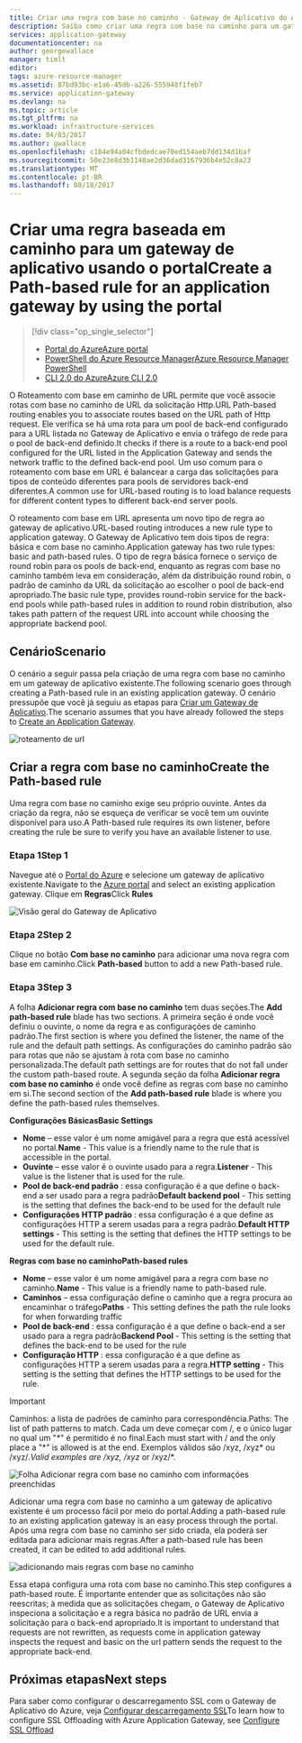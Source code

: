 ```yaml
---
title: Criar uma regra com base no caminho - Gateway de Aplicativo do Azure - Portal do Azure | Microsoft Docs
description: Saiba como criar uma regra com base no caminho para um gateway de aplicativo usando o portal
services: application-gateway
documentationcenter: na
author: georgewallace
manager: timlt
editor: 
tags: azure-resource-manager
ms.assetid: 87bd93bc-e1a6-45db-a226-555948f1feb7
ms.service: application-gateway
ms.devlang: na
ms.topic: article
ms.tgt_pltfrm: na
ms.workload: infrastructure-services
ms.date: 04/03/2017
ms.author: gwallace
ms.openlocfilehash: c184e94a04cfbdedcae70ed154aeb7dd134d1baf
ms.sourcegitcommit: 50e23e8d3b1148ae2d36dad3167936b4e52c8a23
ms.translationtype: MT
ms.contentlocale: pt-BR
ms.lasthandoff: 08/18/2017
---
```

# <a name="create-a-path-based-rule-for-an-application-gateway-by-using-the-portal"></a><span data-ttu-id="01b65-103">Criar uma regra baseada em caminho para um gateway de aplicativo usando o portal</span><span class="sxs-lookup"><span data-stu-id="01b65-103">Create a Path-based rule for an application gateway by using the portal</span></span>

> [!div class="op_single_selector"]
> * [<span data-ttu-id="01b65-104">Portal do Azure</span><span class="sxs-lookup"><span data-stu-id="01b65-104">Azure portal</span></span>](application-gateway-create-url-route-portal.md)
> * [<span data-ttu-id="01b65-105">PowerShell do Azure Resource Manager</span><span class="sxs-lookup"><span data-stu-id="01b65-105">Azure Resource Manager PowerShell</span></span>](application-gateway-create-url-route-arm-ps.md)
> * [<span data-ttu-id="01b65-106">CLI 2.0 do Azure</span><span class="sxs-lookup"><span data-stu-id="01b65-106">Azure CLI 2.0</span></span>](application-gateway-create-url-route-cli.md)

<span data-ttu-id="01b65-107">O Roteamento com base em caminho de URL permite que você associe rotas com base no caminho de URL da solicitação Http.</span><span class="sxs-lookup"><span data-stu-id="01b65-107">URL Path-based routing enables you to associate routes based on the URL path of Http request.</span></span> <span data-ttu-id="01b65-108">Ele verifica se há uma rota para um pool de back-end configurado para a URL listada no Gateway de Aplicativo e envia o tráfego de rede para o pool de back-end definido.</span><span class="sxs-lookup"><span data-stu-id="01b65-108">It checks if there is a route to a back-end pool configured for the URL listed in the Application Gateway and sends the network traffic to the defined back-end pool.</span></span> <span data-ttu-id="01b65-109">Um uso comum para o roteamento com base em URL é balancear a carga das solicitações para tipos de conteúdo diferentes para pools de servidores back-end diferentes.</span><span class="sxs-lookup"><span data-stu-id="01b65-109">A common use for URL-based routing is to load balance requests for different content types to different back-end server pools.</span></span>

<span data-ttu-id="01b65-110">O roteamento com base em URL apresenta um novo tipo de regra ao gateway de aplicativo.</span><span class="sxs-lookup"><span data-stu-id="01b65-110">URL-based routing introduces a new rule type to application gateway.</span></span> <span data-ttu-id="01b65-111">O Gateway de Aplicativo tem dois tipos de regra: básica e com base no caminho.</span><span class="sxs-lookup"><span data-stu-id="01b65-111">Application gateway has two rule types: basic and path-based rules.</span></span> <span data-ttu-id="01b65-112">O tipo de regra básica fornece o serviço de round robin para os pools de back-end, enquanto as regras com base no caminho também leva em consideração, além da distribuição round robin, o padrão de caminho da URL da solicitação ao escolher o pool de back-end apropriado.</span><span class="sxs-lookup"><span data-stu-id="01b65-112">The basic rule type, provides round-robin service for the back-end pools while path-based rules in addition to round robin distribution, also takes path pattern of the request URL into account while choosing the appropriate backend pool.</span></span>

## <a name="scenario"></a><span data-ttu-id="01b65-113">Cenário</span><span class="sxs-lookup"><span data-stu-id="01b65-113">Scenario</span></span>

<span data-ttu-id="01b65-114">O cenário a seguir passa pela criação de uma regra com base no caminho em um gateway de aplicativo existente.</span><span class="sxs-lookup"><span data-stu-id="01b65-114">The following scenario goes through creating a Path-based rule in an existing application gateway.</span></span>
<span data-ttu-id="01b65-115">O cenário pressupõe que você já seguiu as etapas para [Criar um Gateway de Aplicativo](application-gateway-create-gateway-portal.md).</span><span class="sxs-lookup"><span data-stu-id="01b65-115">The scenario assumes that you have already followed the steps to [Create an Application Gateway](application-gateway-create-gateway-portal.md).</span></span>

![roteamento de url][scenario]

## <span data-ttu-id="01b65-117"><a name="createrule"></a>Criar a regra com base no caminho</span><span class="sxs-lookup"><span data-stu-id="01b65-117"><a name="createrule"></a>Create the Path-based rule</span></span>

<span data-ttu-id="01b65-118">Uma regra com base no caminho exige seu próprio ouvinte. Antes da criação da regra, não se esqueça de verificar se você tem um ouvinte disponível para uso.</span><span class="sxs-lookup"><span data-stu-id="01b65-118">A Path-based rule requires its own listener, before creating the rule be sure to verify you have an available listener to use.</span></span>

### <a name="step-1"></a><span data-ttu-id="01b65-119">Etapa 1</span><span class="sxs-lookup"><span data-stu-id="01b65-119">Step 1</span></span>

<span data-ttu-id="01b65-120">Navegue até o [Portal do Azure](http://portal.azure.com) e selecione um gateway de aplicativo existente.</span><span class="sxs-lookup"><span data-stu-id="01b65-120">Navigate to the [Azure portal](http://portal.azure.com) and select an existing application gateway.</span></span> <span data-ttu-id="01b65-121">Clique em **Regras**</span><span class="sxs-lookup"><span data-stu-id="01b65-121">Click **Rules**</span></span>

![Visão geral do Gateway de Aplicativo][1]

### <a name="step-2"></a><span data-ttu-id="01b65-123">Etapa 2</span><span class="sxs-lookup"><span data-stu-id="01b65-123">Step 2</span></span>

<span data-ttu-id="01b65-124">Clique no botão **Com base no caminho** para adicionar uma nova regra com base em caminho.</span><span class="sxs-lookup"><span data-stu-id="01b65-124">Click **Path-based** button to add a new Path-based rule.</span></span>

### <a name="step-3"></a><span data-ttu-id="01b65-125">Etapa 3</span><span class="sxs-lookup"><span data-stu-id="01b65-125">Step 3</span></span>

<span data-ttu-id="01b65-126">A folha **Adicionar regra com base no caminho** tem duas seções.</span><span class="sxs-lookup"><span data-stu-id="01b65-126">The **Add path-based rule** blade has two sections.</span></span> <span data-ttu-id="01b65-127">A primeira seção é onde você definiu o ouvinte, o nome da regra e as configurações de caminho padrão.</span><span class="sxs-lookup"><span data-stu-id="01b65-127">The first section is where you defined the listener, the name of the rule and the default path settings.</span></span> <span data-ttu-id="01b65-128">As configurações do caminho padrão são para rotas que não se ajustam à rota com base no caminho personalizada.</span><span class="sxs-lookup"><span data-stu-id="01b65-128">The default path settings are for routes that do not fall under the custom path-based route.</span></span> <span data-ttu-id="01b65-129">A segunda seção da folha **Adicionar regra com base no caminho** é onde você define as regras com base no caminho em si.</span><span class="sxs-lookup"><span data-stu-id="01b65-129">The second section of the **Add path-based rule** blade is where you define the path-based rules themselves.</span></span>

<span data-ttu-id="01b65-130">**Configurações Básicas**</span><span class="sxs-lookup"><span data-stu-id="01b65-130">**Basic Settings**</span></span>

* <span data-ttu-id="01b65-131">**Nome** – esse valor é um nome amigável para a regra que está acessível no portal.</span><span class="sxs-lookup"><span data-stu-id="01b65-131">**Name** - This value is a friendly name to the rule that is accessible in the portal.</span></span>
* <span data-ttu-id="01b65-132">**Ouvinte** – esse valor é o ouvinte usado para a regra.</span><span class="sxs-lookup"><span data-stu-id="01b65-132">**Listener** - This value is the listener that is used for the rule.</span></span>
* <span data-ttu-id="01b65-133">**Pool de back-end padrão** : essa configuração é a que define o back-end a ser usado para a regra padrão</span><span class="sxs-lookup"><span data-stu-id="01b65-133">**Default backend pool** - This setting is the setting that defines the back-end to be used for the default rule</span></span>
* <span data-ttu-id="01b65-134">**Configurações HTTP padrão** : essa configuração é a que define as configurações HTTP a serem usadas para a regra padrão.</span><span class="sxs-lookup"><span data-stu-id="01b65-134">**Default HTTP settings** - This setting is the setting that defines the HTTP settings to be used for the default rule.</span></span>

<span data-ttu-id="01b65-135">**Regras com base no caminho**</span><span class="sxs-lookup"><span data-stu-id="01b65-135">**Path-based rules**</span></span>

* <span data-ttu-id="01b65-136">**Nome** – esse valor é um nome amigável para a regra com base no caminho.</span><span class="sxs-lookup"><span data-stu-id="01b65-136">**Name** - This value is a friendly name to path-based rule.</span></span>
* <span data-ttu-id="01b65-137">**Caminhos** – essa configuração define o caminho que a regra procura ao encaminhar o tráfego</span><span class="sxs-lookup"><span data-stu-id="01b65-137">**Paths** - This setting defines the path the rule looks for when forwarding traffic</span></span>
* <span data-ttu-id="01b65-138">**Pool de back-end** : essa configuração é a que define o back-end a ser usado para a regra padrão</span><span class="sxs-lookup"><span data-stu-id="01b65-138">**Backend Pool** - This setting is the setting that defines the back-end to be used for the rule</span></span>
* <span data-ttu-id="01b65-139">**Configuração HTTP** : essa configuração é a que define as configurações HTTP a serem usadas para a regra.</span><span class="sxs-lookup"><span data-stu-id="01b65-139">**HTTP setting** - This setting is the setting that defines the HTTP settings to be used for the rule.</span></span>

> [!IMPORTANT]
> <span data-ttu-id="01b65-140">Caminhos: a lista de padrões de caminho para correspondência.</span><span class="sxs-lookup"><span data-stu-id="01b65-140">Paths: The list of path patterns to match.</span></span> <span data-ttu-id="01b65-141">Cada um deve começar com /, e o único lugar no qual um "\*" é permitido é no final.</span><span class="sxs-lookup"><span data-stu-id="01b65-141">Each must start with / and the only place a "\*" is allowed is at the end.</span></span> <span data-ttu-id="01b65-142">Exemplos válidos são /xyz, /xyz* ou /xyz/*.</span><span class="sxs-lookup"><span data-stu-id="01b65-142">Valid examples are /xyz, /xyz* or /xyz/*.</span></span>  

![Folha Adicionar regra com base no caminho com informações preenchidas][2]

<span data-ttu-id="01b65-144">Adicionar uma regra com base no caminho a um gateway de aplicativo existente é um processo fácil por meio do portal.</span><span class="sxs-lookup"><span data-stu-id="01b65-144">Adding a path-based rule to an existing application gateway is an easy process through the portal.</span></span> <span data-ttu-id="01b65-145">Após uma regra com base no caminho ser sido criada, ela poderá ser editada para adicionar mais regras.</span><span class="sxs-lookup"><span data-stu-id="01b65-145">After a path-based rule has been created, it can be edited to add additional rules.</span></span> 

![adicionando mais regras com base no caminho][3]

<span data-ttu-id="01b65-147">Essa etapa configura uma rota com base no caminho.</span><span class="sxs-lookup"><span data-stu-id="01b65-147">This step configures a path-based route.</span></span> <span data-ttu-id="01b65-148">É importante entender que as solicitações não são reescritas; à medida que as solicitações chegam, o Gateway de Aplicativo inspeciona a solicitação e a regra básica no padrão de URL envia a solicitação para o back-end apropriado.</span><span class="sxs-lookup"><span data-stu-id="01b65-148">It is important to understand that requests are not rewritten, as requests come in application gateway inspects the request and basic on the url pattern sends the request to the appropriate back-end.</span></span>

## <a name="next-steps"></a><span data-ttu-id="01b65-149">Próximas etapas</span><span class="sxs-lookup"><span data-stu-id="01b65-149">Next steps</span></span>

<span data-ttu-id="01b65-150">Para saber como configurar o descarregamento SSL com o Gateway de Aplicativo do Azure, veja [Configurar descarregamento SSL](application-gateway-ssl-portal.md)</span><span class="sxs-lookup"><span data-stu-id="01b65-150">To learn how to configure SSL Offloading with Azure Application Gateway, see [Configure SSL Offload](application-gateway-ssl-portal.md)</span></span>

[1]: ./media/application-gateway-create-url-route-portal/figure1.png
[2]: ./media/application-gateway-create-url-route-portal/figure2.png
[3]: ./media/application-gateway-create-url-route-portal/figure3.png
[scenario]: ./media/application-gateway-create-url-route-portal/scenario.png
